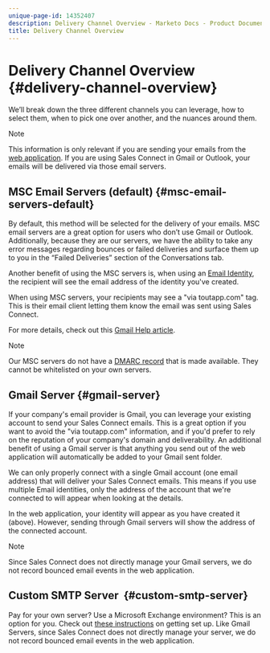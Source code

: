 ```yaml
---
unique-page-id: 14352407
description: Delivery Channel Overview - Marketo Docs - Product Documentation
title: Delivery Channel Overview
---
```


# Delivery Channel Overview {#delivery-channel-overview}

We’ll break down the three different channels you can leverage, how to select them, when to pick one over another, and the nuances around them.

>[!NOTE]
>
>This information is only relevant if you are sending your emails from the [web application](http://toutapp.com/login). If you are using Sales Connect in Gmail or Outlook, your emails will be delivered via those email servers.

## MSC Email Servers (default) {#msc-email-servers-default}

By default, this method will be selected for the delivery of your emails. MSC email servers are a great option for users who don’t use Gmail or Outlook. Additionally, because they are our servers, we have the ability to take any error messages regarding bounces or failed deliveries and surface them up to you in the “Failed Deliveries” section of the Conversations tab.   
  
Another benefit of using the MSC servers is, when using an [Email Identity](https://help.toutapp.com/hc/en-us/articles/215371427), the recipient will see the email address of the identity you've created.

When using MSC servers, your recipients may see a "via toutapp.com" tag. This is their&nbsp;email client letting them know the email was sent using Sales Connect.

For more details, check out this [Gmail Help article](https://support.google.com/mail/answer/1311182?hl=en).

>[!NOTE]
>
>Our MSC servers do not have a [DMARC record](https://dmarc.org/) that is made available. They cannot be whitelisted on your own servers.

## Gmail&nbsp;Server {#gmail-server}

If your company's email provider is Gmail, you can leverage your existing account to send your Sales Connect emails. This is a great option if you want to avoid the "via toutapp.com" information, and if you'd prefer to rely on the reputation of your company's domain and deliverability. An additional benefit of using a Gmail server is that anything you send out of the web application will automatically be added to your Gmail sent folder.

We can only properly connect with a single Gmail account (one email address) that will deliver your Sales Connect emails. This means if you use multiple Email identities, only the address of the account that we're connected to will appear when looking at the details.

In the web application, your identity will appear as you have created it (above). However, sending through Gmail servers will show the address of the connected account.

>[!NOTE]
>
>Since Sales Connect does not directly manage your Gmail servers, we do not record bounced email events in the web application.

## Custom SMTP Server&nbsp; {#custom-smtp-server}

Pay for your own server? Use a Microsoft Exchange environment? This is an option for you. Check out [these instructions](http://docs.marketo.com/x/zYTS) on getting set up. Like Gmail Servers,&nbsp;since Sales Connect does not directly manage your server, we do not record bounced email events in the web application.


